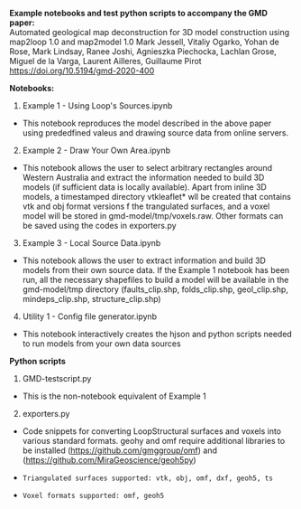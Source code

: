 **Example notebooks and test python scripts to accompany the GMD paper:**   
Automated geological map deconstruction for 3D model construction using map2loop 1.0 and map2model 1.0
Mark Jessell, Vitaliy Ogarko, Yohan de Rose, Mark Lindsay, Ranee Joshi, Agnieszka Piechocka, Lachlan Grose, Miguel de la Varga, Laurent Ailleres, Guillaume Pirot   
https://doi.org/10.5194/gmd-2020-400   
   
**Notebooks:**  
1) Example 1 - Using Loop's Sources.ipynb   
- This notebook reproduces the model described in the above paper using prededfined valeus and drawing source data from online servers.   
2) Example 2 - Draw Your Own Area.ipynb    
- This notebook allows the user to select arbitrary rectangles around Western Australia and extract the information needed to build 3D models (if sufficient data is locally available). Apart from inline 3D models, a timestamped directory vtkleaflet* wll be created that contains vtk and obj format versions f the trangulated surfaces, and  a voxel model will be stored in gmd-model/tmp/voxels.raw. Other formats can be saved using the codes in exporters.py   
3) Example 3 - Local Source Data.ipynb    
- This notebook allows the user to extract information and build 3D models from their own source data. If the Example 1 notebook has been run, all the necessary shapefiles to build a model will be available in the gmd-model/tmp directory  (faults_clip.shp, folds_clip.shp, geol_clip.shp, mindeps_clip.shp, structure_clip.shp) 
4) Utility 1 - Config file generator.ipynb    
- This notebook interactively creates the hjson and python scripts needed to run models from your own data sources   
    
**Python scripts**    
1) GMD-testscript.py    
- This is the non-notebook equivalent of Example 1
2) exporters.py   
- Code snippets for converting LoopStructural surfaces and voxels into various standard formats. geohy and omf require additional libraries to be installed (https://github.com/gmggroup/omf) and (https://github.com/MiraGeoscience/geoh5py)
-     Triangulated surfaces supported: vtk, obj, omf, dxf, geoh5, ts
-     Voxel formats supported: omf, geoh5

